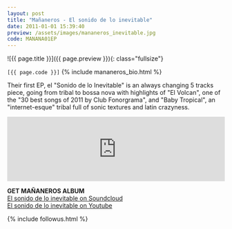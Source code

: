 ```yaml
---
layout:	post
title: "Mañaneros - El sonido de lo inevitable"
date: 2011-01-01 15:39:40
preview: /assets/images/mananeros_inevitable.jpg
code: MANANA01EP
---
```


![{{ page.title }}]({{ page.preview }}){: class="fullsize"}

`[{{ page.code }}]` {% include mananeros_bio.html %}

Their first EP, el "Sonido de lo Inevitable" is an always changing 5 tracks piece, going from tribal to bossa nova with highlights of "El Volcan", one of the "30 best songs of 2011 by Club Fonorgrama", and "Baby Tropical", an "internet-esque" tribal full of sonic textures and latin crazyness.

<iframe width="100%" scrolling="no" frameborder="no" src="https://w.soundcloud.com/player/?url=https%3A//api.soundcloud.com/playlists/1980642&amp;color=ff5500&amp;auto_play=false&amp;hide_related=false&amp;show_comments=true&amp;show_user=true&amp;show_reposts=false"></iframe>


**GET MAÑANEROS ALBUM**<br>
[El sonido de lo inevitable on Soundcloud](https://soundcloud.com/mananeros/sets/el-sonido-de-lo-inevitable)<br>
[El sonido de lo inevitable on Youtube](https://www.youtube.com/watch?v=sh-ZE07h8yA&list=PL9tNcJHjgqQFrZIorphomiSBUOZMWHEne)

{% include followus.html %}
